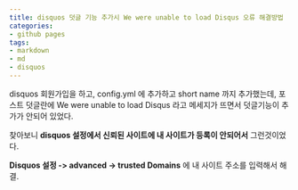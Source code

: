 ```yaml
---
title: disquos 덧글 기능 추가시 We were unable to load Disqus 오류 해결방법
categories:
- github pages
tags:
- markdown
- md
- disquos
---
```


disquos 회원가입을 하고, config.yml 에 추가하고 short name 까지 추가했는데, 포스트 덧글란에 We were unable to load Disqus 라고 메세지가 뜨면서 덧글기능이 추가가 안되어 있었다.

찾아보니 **disquos 설정에서 신뢰된 사이트에 내 사이트가 등록이 안되어서** 그런것이었다.


**Disquos 설정 -> advanced -> trusted Domains** 에 내 사이트 주소를 입력해서 해결.
